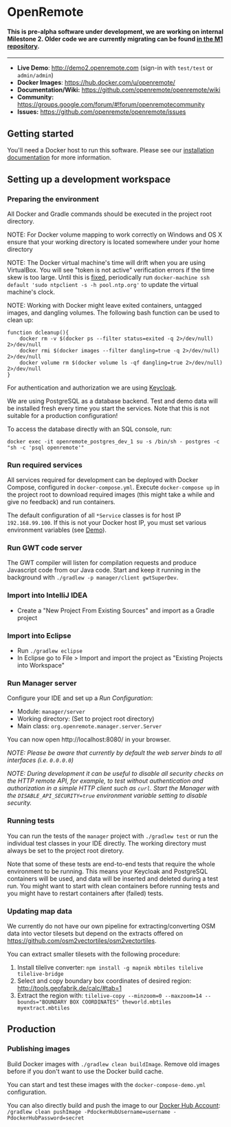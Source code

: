 # OpenRemote 


####  This is pre-alpha software under development, we are working on internal Milestone 2. Older code we are currently migrating can be found [in the M1 repository](https://github.com/openremote/or-controller).

---

* **Live Demo**: http://demo2.openremote.com (sign-in with `test/test` or `admin/admin`)
* **Docker Images**: https://hub.docker.com/u/openremote/
* **Documentation/Wiki:** https://github.com/openremote/openremote/wiki
* **Community:** https://groups.google.com/forum/#!forum/openremotecommunity
* **Issues:** https://github.com/openremote/openremote/issues

## Getting started

You'll need a Docker host to run this software. Please see our [installation documentation](https://github.com/openremote/openremote/wiki/Installing-OpenRemote) for more information.

## Setting up a development workspace

### Preparing the environment

All Docker and Gradle commands should be executed in the project root directory.

NOTE: For Docker volume mapping to work correctly on Windows and OS X ensure that your working directory is located somewhere under your home directory

NOTE: The Docker virtual machine's time will drift when you are using VirtualBox. You will see "token is not active" verification errors if the time skew is too large. Until this is [fixed](https://github.com/boot2docker/boot2docker/issues/69), periodically run `docker-machine ssh default 'sudo ntpclient -s -h pool.ntp.org'` to update the virtual machine's clock.

NOTE: Working with Docker might leave exited containers, untagged images, and dangling volumes. The following bash function can be used to clean up:

```
function dcleanup(){
    docker rm -v $(docker ps --filter status=exited -q 2>/dev/null) 2>/dev/null
    docker rmi $(docker images --filter dangling=true -q 2>/dev/null) 2>/dev/null
    docker volume rm $(docker volume ls -qf dangling=true 2>/dev/null) 2>/dev/null
}
```

For authentication and authorization we are using [Keycloak](http://keycloak.jboss.org/).

We are using PostgreSQL as a database backend. Test and demo data will be installed fresh every time you start the services. Note that this is not suitable for a production configuration!

To access the database directly with an SQL console, run:

```
docker exec -it openremote_postgres_dev_1 su -s /bin/sh - postgres -c "sh -c 'psql openremote'"
```

### Run required services

All services required for development can be deployed with Docker Compose, configured in `docker-compose.yml`. Execute `docker-compose up` in the project root to download required images (this might take a while and give no feedback) and run containers.

The default configuration of all `*Service` classes is for host IP `192.168.99.100`. If this is not your Docker host IP, you must set various environment variables (see [Demo](https://raw.githubusercontent.com/openremote/openremote/master/docker-compose-demo.yml)).

### Run GWT code server

The GWT compiler will listen for compilation requests and produce Javascript code from our Java code. Start and keep it running in the background with `./gradlew -p manager/client gwtSuperDev`.

### Import into IntelliJ IDEA

- Create a "New Project From Existing Sources" and import as a Gradle project

### Import into Eclipse

- Run `./gradlew eclipse`
- In Eclipse go to File > Import and import the project as "Existing Projects into Workspace"

### Run Manager server

Configure your IDE and set up a *Run Configuration*:

- Module: `manager/server`
- Working directory: (Set to project root directory)
- Main class: `org.openremote.manager.server.Server`

You can now open http://localhost:8080/ in your browser.

*NOTE: Please be aware that currently by default the web server binds to all interfaces (i.e. `0.0.0.0`)*

*NOTE: During development it can be useful to disable all security checks on the HTTP remote API, for example, to test without authentication and authorization in a simple HTTP client such as `curl`. Start the Manager with the `DISABLE_API_SECURITY=true` environment variable setting to disable security.*

### Running tests

You can run the tests of the `manager` project with `./gradlew test` or run the individual test classes in your IDE directly. The working directory must always be set to the project root diretory.

Note that some of these tests are end-to-end tests that require the whole environment to be running. This means your Keycloak and PostgreSQL containers will be used, and data will be inserted and deleted during a test run. You might want to start with clean containers before running tests and you might have to restart containers after (failed) tests.

### Updating map data

We currently do not have our own pipeline for extracting/converting OSM data into vector tilesets but depend on the extracts offered on https://github.com/osm2vectortiles/osm2vectortiles.

You can extract smaller tilesets with the following procedure:

1. Install tilelive converter: 
    `npm install -g mapnik mbtiles tilelive tilelive-bridge`
1. Select and copy boundary box coordinates of desired region: 
    http://tools.geofabrik.de/calc/#tab=1 
1. Extract the region with: 
    `tilelive-copy --minzoom=0 --maxzoom=14 --bounds="BOUNDARY BOX COORDINATES" theworld.mbtiles myextract.mbtiles`

## Production

### Publishing images

Build Docker images with `./gradlew clean buildImage`. Remove old images before if you don't want to use the Docker build cache.

You can start and test these images with the `docker-compose-demo.yml` configuration.

You can also directly build and push the image to our [Docker Hub Account](https://hub.docker.com/u/openremote/): `/gradlew clean pushImage -PdockerHubUsername=username -PdockerHubPassword=secret`
